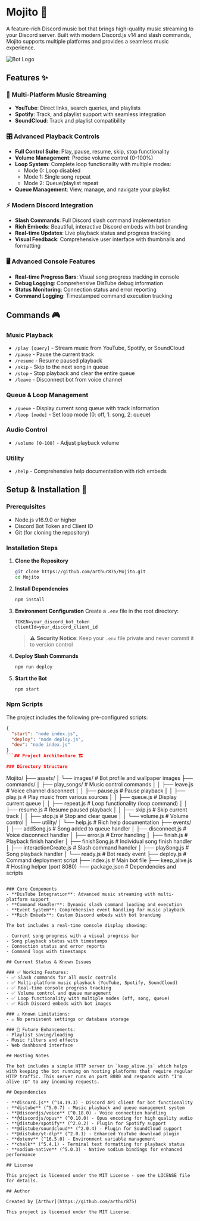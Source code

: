 # Mojito 🍹

A feature-rich Discord music bot that brings high-quality music streaming to your Discord server. Built with modern Discord.js v14 and slash commands, Mojito supports multiple platforms and provides a seamless music experience.

![Bot Logo](assets/images/bot_profile_image.png)



## Features ✨

### 🎵 **Multi-Platform Music Streaming**
- **YouTube**: Direct links, search queries, and playlists
- **Spotify**: Track, and playlist support with seamless integration
- **SoundCloud**: Track and playlist compatibility

### 🎛️ **Advanced Playback Controls**
- **Full Control Suite**: Play, pause, resume, skip, stop functionality
- **Volume Management**: Precise volume control (0-100%)
- **Loop System**: Complete loop functionality with multiple modes:
  - Mode 0: Loop disabled
  - Mode 1: Single song repeat
  - Mode 2: Queue/playlist repeat
- **Queue Management**: View, manage, and navigate your playlist

### ⚡ **Modern Discord Integration**
- **Slash Commands**: Full Discord slash command implementation
- **Rich Embeds**: Beautiful, interactive Discord embeds with bot branding
- **Real-time Updates**: Live playback status and progress tracking
- **Visual Feedback**: Comprehensive user interface with thumbnails and formatting

### 🖥️ **Advanced Console Features**
- **Real-time Progress Bars**: Visual song progress tracking in console
- **Debug Logging**: Comprehensive DisTube debug information
- **Status Monitoring**: Connection status and error reporting
- **Command Logging**: Timestamped command execution tracking

## Commands 🎮

### Music Playback
- `/play [query]` - Stream music from YouTube, Spotify, or SoundCloud
- `/pause` - Pause the current track
- `/resume` - Resume paused playback
- `/skip` - Skip to the next song in queue
- `/stop` - Stop playback and clear the entire queue
- `/leave` - Disconnect bot from voice channel

### Queue & Loop Management
- `/queue` - Display current song queue with track information
- `/loop [mode]` - Set loop mode (0: off, 1: song, 2: queue)

### Audio Control
- `/volume [0-100]` - Adjust playback volume

### Utility
- `/help` - Comprehensive help documentation with rich embeds

## Setup & Installation 🚀

### Prerequisites
- Node.js v16.9.0 or higher
- Discord Bot Token and Client ID
- Git (for cloning the repository)

### Installation Steps

1. **Clone the Repository**
   ```bash
   git clone https://github.com/arthur875/Mojito.git
   cd Mojito
   ```

2. **Install Dependencies**
   ```bash
   npm install
   ```

3. **Environment Configuration**
   Create a `.env` file in the root directory:
   ```env
   TOKEN=your_discord_bot_token
   clientId=your_discord_client_id
   ```
   > ⚠️ **Security Notice**: Keep your `.env` file private and never commit it to version control
   
4. **Deploy Slash Commands**
   ```bash
   npm run deploy
   ```

5. **Start the Bot**
   ```bash
   npm start
   ```

### Npm Scripts
The project includes the following pre-configured scripts:
```json
{
  "start": "node index.js",
  "deploy": "node deploy.js", 
  "dev": "node index.js"
}
```## Project Architecture 🏗️

### Directory Structure
```
Mojito/
├── assets/
│   └── images/                 # Bot profile and wallpaper images
├── commands/
│   ├── play_songs/            # Music control commands
│   │   ├── leave.js           # Voice channel disconnect
│   │   ├── pause.js           # Pause playback
│   │   ├── play.js            # Play music from various sources
│   │   ├── queue.js           # Display current queue
│   │   ├── repeat.js          # Loop functionality (loop command)
│   │   ├── resume.js          # Resume paused playback
│   │   ├── skip.js            # Skip current track
│   │   ├── stop.js            # Stop and clear queue
│   │   └── volume.js          # Volume control
│   └── utility/
│       └── help.js            # Rich help documentation
├── events/
│   ├── addSong.js             # Song added to queue handler
│   ├── disconnect.js          # Voice disconnect handler
│   ├── error.js               # Error handling
│   ├── finish.js              # Playback finish handler
│   ├── finishSong.js          # Individual song finish handler
│   ├── interactionCreate.js   # Slash command handler
│   ├── playSong.js            # Song playback handler
│   └── ready.js               # Bot ready event
├── deploy.js                  # Command deployment script
├── index.js                   # Main bot file
├── keep_alive.js              # Hosting helper (port 8080)
└── package.json               # Dependencies and scripts
```

### Core Components
- **DisTube Integration**: Advanced music streaming with multi-platform support
- **Command Handler**: Dynamic slash command loading and execution
- **Event System**: Comprehensive event handling for music playback
- **Rich Embeds**: Custom Discord embeds with bot branding

The bot includes a real-time console display showing:

- Current song progress with a visual progress bar
- Song playback status with timestamps
- Connection status and error reports
- Command logs with timestamps

## Current Status & Known Issues

### ✅ Working Features:
- ✅ Slash commands for all music controls
- ✅ Multi-platform music playback (YouTube, Spotify, SoundCloud)
- ✅ Real-time console progress tracking
- ✅ Volume control and queue management
- ✅ Loop functionality with multiple modes (off, song, queue)
- ✅ Rich Discord embeds with bot images

### ⚠️ Known Limitations:
- ⚠️ No persistent settings or database storage

### 🔄 Future Enhancements:
- Playlist saving/loading
- Music filters and effects
- Web dashboard interface

## Hosting Notes

The bot includes a simple HTTP server in `keep_alive.js` which helps with keeping the bot running on hosting platforms that require regular HTTP traffic. This server runs on port 8080 and responds with "I'm alive :D" to any incoming requests.

## Dependencies

- **discord.js** (^14.19.3) - Discord API client for bot functionality
- **distube** (^5.0.7) - Music playback and queue management system
- **@discordjs/voice** (^0.18.0) - Voice connection handling
- **@discordjs/opus** (^0.10.0) - Opus encoding for high quality audio
- **@distube/spotify** (^2.0.2) - Plugin for Spotify support
- **@distube/soundcloud** (^2.0.4) - Plugin for SoundCloud support
- **@distube/yt-dlp** (^2.0.1) - Enhanced YouTube download plugin
- **dotenv** (^16.5.0) - Environment variable management
- **chalk** (^5.4.1) - Terminal text formatting for playback status
- **sodium-native** (^5.0.3) - Native sodium bindings for enhanced performance

## License

This project is licensed under the MIT License - see the LICENSE file for details.

## Author

Created by [Arthur](https://github.com/arthur875)

This project is licensed under the MIT License.
